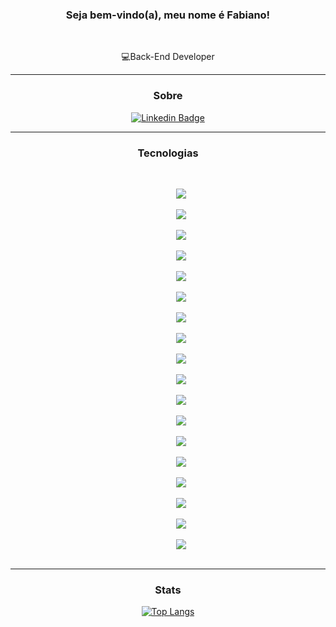 <div align='center'>
  
### Seja bem-vindo(a), meu nome é Fabiano!
 
<br>

💻Back-End Developer

<hr>

### Sobre

[![Linkedin Badge](https://img.shields.io/badge/-LinkedIn-blue?style=flat-square&logo=Linkedin&logoColor=white&link=https://www.linkedin.com/in/fabiano-pereira-alves-bb4b2616b)](https://www.linkedin.com/in/fabiano-pereira-alves-bb4b2616b)



<hr>

### Tecnologias

<br>
  
 <code>
      <img src="https://img.shields.io/badge/nestjs-%23E0234E.svg?style=for-the-badge&logo=nestjs&logoColor=white">
 </code>
 <code>
      <img src="https://img.shields.io/badge/JavaScript-323330?style=for-the-badge&logo=javascript&logoColor=F7DF1E">
 </code>
 <code>
      <img src="https://img.shields.io/badge/TypeScript-007ACC?style=for-the-badge&logo=typescript&logoColor=white">
 </code>
 <code>
      <img src="https://img.shields.io/badge/HTML5-E34F26?style=for-the-badge&logo=html5&logoColor=white">
 </code>
 <code>
      <img src="https://img.shields.io/badge/CSS3-1572B6?style=for-the-badge&logo=css3&logoColor=white">
 </code>
 <code>
      <img src="https://img.shields.io/badge/MySQL-005C84?style=for-the-badge&logo=mysql&logoColor=white">
 </code>
 <code>
      <img src="https://img.shields.io/badge/MongoDB-4EA94B?style=for-the-badge&logo=mongodb&logoColor=white">
 </code>
 <code>
      <img src="https://img.shields.io/badge/rabbitmq-%23FF6600.svg?&style=for-the-badge&logo=rabbitmq&logoColor=white">
 </code>
 <code>
      <img src="https://img.shields.io/badge/Node.js-339933?style=for-the-badge&logo=nodedotjs&logoColor=white">
 </code>
 <code>
      <img src="https://img.shields.io/badge/Express.js-000000?style=for-the-badge&logo=express&logoColor=white">
 </code>
 <code>
      <img src="https://img.shields.io/badge/React-20232A?style=for-the-badge&logo=react&logoColor=61DAFB">
 </code>
  <code>
      <img src="https://img.shields.io/badge/Docker-2CA5E0?style=for-the-badge&logo=docker&logoColor=white">
 </code>
 <code>
      <img src="https://img.shields.io/badge/Insomnia-5849be?style=for-the-badge&logo=Insomnia&logoColor=white">
 </code>
 <code>
      <img src="https://img.shields.io/badge/Postman-FF6C37?style=for-the-badge&logo=Postman&logoColor=white">
 </code>
 <code>
      <img src="https://img.shields.io/badge/Git-F05032?style=for-the-badge&logo=git&logoColor=white">
 </code>
 <code>
      <img src="https://img.shields.io/badge/Amazon_AWS-FF9900?style=for-the-badge&logo=amazonaws&logoColor=white">
 </code>
 <code>
      <img src="https://img.shields.io/badge/Digital_Ocean-0080FF?style=for-the-badge&logo=DigitalOcean&logoColor=white">
 </code>
 <code>
      <img src="https://img.shields.io/badge/Visual_Studio_Code-0078D4?style=for-the-badge&logo=visual%20studio%20code&logoColor=white">
 </code>

    
    

<hr>

### Stats
 
 
 
      
   [![Top Langs](https://github-readme-stats.vercel.app/api/top-langs/?username=fubsalves)](https://github.com/fubsalves/github-readme-stats)
  
  
  
  </div>

